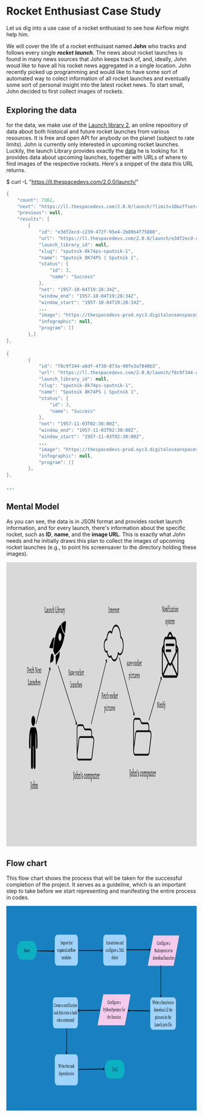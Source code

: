 # Rocket Enthusiast Case Study

Let us dig into a use case of a rocket enthusiast to see how Airflow might help him.

We will cover the life of a rocket enthuisast named **John** who tracks and follows every single ***rocket launch.*** The news about rocket launches is found in many news sources that John keeps track of, and, ideally, John woud like to have all his rocket news aggregated in a single location. John recently picked up programming and would like to have some sort of automated way to colect information of all rocket launches and eventually some sort of personal insight into the latest rocket news. To start small, John decided to first collect images of rockets.

## Exploring the data
for the data, we make use of the [Launch library 2](https://thespacedevs.com/llapi), an online repository of data about both histoical and future rocket launches from various resources. It is free and open API for anybody on the planet (subject to rate limits). John is currently only interested in upcoming rocket launches. Luckily, the launch Library provides exactly the [data](https://ll.thespacedevs.com/2.0.0/launch/) he is looking for. It provides data about upcoming launches, together with URLs of where to find images of the respective rockets. Here's a snippet of the data this URL returns.

$ curl -L "https://ll.thespacedevs.com/2.0.0/launch/"

```java
{
    "count": 7361,
    "next": "https://ll.thespacedevs.com/2.0.0/launch/?limit=10&offset=10",
    "previous": null,
    "results": [
        {
            "id": "e3df2ecd-c239-472f-95e4-2b89b4f75800",
            "url": "https://ll.thespacedevs.com/2.0.0/launch/e3df2ecd-c239-472f-95e4-2b89b4f75800/",
            "launch_library_id": null,
            "slug": "sputnik-8k74ps-sputnik-1",
            "name": "Sputnik 8K74PS | Sputnik 1",
            "status": {
                "id": 3,
                "name": "Success"
            },
            "net": "1957-10-04T19:28:34Z",
            "window_end": "1957-10-04T19:28:34Z",
            "window_start": "1957-10-04T19:28:34Z",
            ...
            "image": "https://thespacedevs-prod.nyc3.digitaloceanspaces.com/media/images/sputnik_8k74ps_image_20210830185541.jpg",
            "infographic": null,
            "program": []
        },]
},

{
        {
            "id": "f8c9f344-a6df-4f30-873a-90fe3a7840b3",
            "url": "https://ll.thespacedevs.com/2.0.0/launch/f8c9f344-a6df-4f30-873a-90fe3a7840b3/",
            "launch_library_id": null,
            "slug": "sputnik-8k74ps-sputnik-1",
            "name": "Sputnik 8K74PS | Sputnik 1",
            "status": {
                "id": 3,
                "name": "Success"
            },
            "net": "1957-11-03T02:30:00Z",
            "window_end": "1957-11-03T02:30:00Z",
            "window_start": "1957-11-03T02:30:00Z",
            ...
            "image": "https://thespacedevs-prod.nyc3.digitaloceanspaces.com/media/images/sputnik_8k74ps_image_20210830185541.jpg",
            "infographic": null,
            "program": []
        },
},

...
```

## Mental Model
As you can see, the data is in JSON format and provides rocket launch information, and for every launch, there's information about the specific rocket, such as **ID**, **name**, and the **image URL**. This is exactly what John needs and he initially draws this plan to collect the images of upcoming rocket launches (e.g., to point his screensaver to the directory holding these images).

<p align="center" style="margin-bottom: 0px !important;">
<img src="images/rocket_mental_model.png" width="540" height="750">

## Flow chart
This flow chart shows the process that will be taken for the successful completion of the project. It serves as a guideline, which is an important step to take before we start representing and manifesting the entire process in codes.
<p align="center" style="margin-bottom: 0px !important;">
<img src="images/rocket_flow_chart.png" width="750" height="540">





